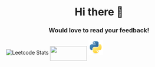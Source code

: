 <h1 align="center">Hi there 🙂 </h1>
<h3 align="center">Would love to read your feedback!</h3>

![Leetcode Stats](https://leetcard.jacoblin.cool/trubyroid?theme=nord) <a href="https://t.me/ankrt" target="blank"><img align="center" src="https://img.shields.io/badge/-Telegram-red?color=white&logo=telegram&logoColor=blue" height="40" width="100" /></a> <a href="https://www.python.org" target="_blank" rel="noreferrer"> <img src="https://raw.githubusercontent.com/devicons/devicon/master/icons/python/python-original.svg" alt="python" width="40" height="40"/> </a> </p>
